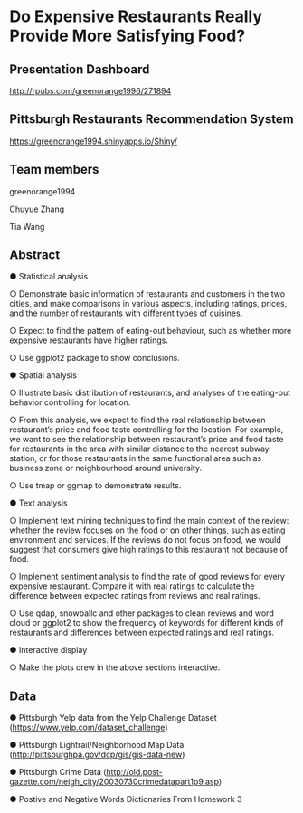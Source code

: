 # Do Expensive Restaurants Really Provide More Satisfying Food? 
Presentation Dashboard
----------------------
http://rpubs.com/greenorange1996/271894

Pittsburgh Restaurants Recommendation System
----------------------
https://greenorange1994.shinyapps.io/Shiny/

Team members
------------
greenorange1994  

Chuyue Zhang  

Tia Wang  

Abstract
--------
●	Statistical analysis  

  ○	Demonstrate basic information of restaurants and customers in the two cities, and make comparisons in various aspects, including ratings, prices, and the number of restaurants with different types of cuisines.  
  
  ○	Expect to find the pattern of eating-out behaviour, such as whether more expensive restaurants have higher ratings.  
  
  ○	Use ggplot2 package to show conclusions.  
  
●	Spatial analysis  

  ○	Illustrate basic distribution of restaurants, and analyses of the eating-out behavior controlling for location.  
  
  ○	From this analysis, we expect to find the real relationship between restaurant’s price and food taste controlling for the location. For example, we want to see the relationship between restaurant’s price and food taste for restaurants in the area with similar distance to the nearest subway station, or for those restaurants in the same functional area such as business zone or neighbourhood around university.  
  
  ○	Use tmap or ggmap to demonstrate results.  
  
●	Text analysis  

  ○	Implement text mining techniques to find the main context of the review: whether the review focuses on the food or on other things, such as eating environment and services. If the reviews do not focus on food, we would suggest that consumers give high ratings to this restaurant not because of food.  
  
  ○	Implement sentiment analysis to find the rate of good reviews for every expensive restaurant. Compare it with real ratings to calculate the difference between expected ratings from reviews and real ratings.  
  
  ○	Use qdap, snowballc and other packages to clean reviews and word cloud or ggplot2 to show the frequency of keywords for different kinds of restaurants and differences between expected ratings and real ratings.  
  
●	Interactive display  

  ○	Make the plots drew in the above sections interactive. 

Data
----
●	Pittsburgh Yelp data from the Yelp Challenge Dataset (https://www.yelp.com/dataset_challenge)  

●	Pittsburgh Lightrail/Neighborhood Map Data (http://pittsburghpa.gov/dcp/gis/gis-data-new)

●	Pittsburgh Crime Data (http://old.post-gazette.com/neigh_city/20030730crimedatapart1p9.asp)

● Postive and Negative Words Dictionaries From Homework 3


